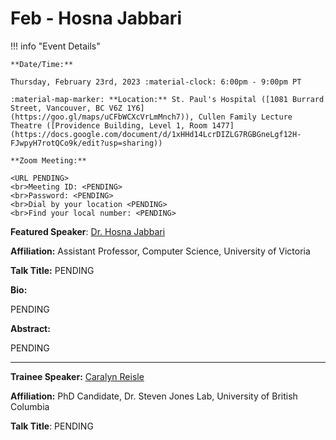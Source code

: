 # Feb - Hosna Jabbari

!!! info "Event Details"

    **Date/Time:**

    Thursday, February 23rd, 2023 :material-clock: 6:00pm - 9:00pm PT

    :material-map-marker: **Location:** St. Paul's Hospital ([1081 Burrard Street, Vancouver, BC V6Z 1Y6](https://goo.gl/maps/uCFbWCXcVrLmMnch7)), Cullen Family Lecture Theatre ([Providence Building, Level 1, Room 1477](https://docs.google.com/document/d/1xHHd14LcrDIZLG7RGBGneLgf12H-FJwpyH7rotQCo9k/edit?usp=sharing))

    **Zoom Meeting:**

    <URL PENDING>
    <br>Meeting ID: <PENDING>
    <br>Password: <PENDING>
    <br>Dial by your location <PENDING>
    <br>Find your local number: <PENDING>

**Featured Speaker**: [Dr. Hosna Jabbari](https://www.google.com/url?q=https://www.uvic.ca/ecs/computerscience/people/faculty/profiles/jabbari-hosna.php&sa=D&source=calendar&usd=2&usg=AOvVaw0BDFut-qhS9Kg8YcRE4VbE)

**Affiliation:** Assistant Professor, Computer Science, University of Victoria

**Talk Title:** PENDING

**Bio:**

PENDING

**Abstract:**

PENDING

---

**Trainee Speaker:** [Caralyn Reisle](https://www.google.com/url?q=https://ca.linkedin.com/in/caralyn-reisle&sa=D&source=calendar&usd=2&usg=AOvVaw2HCpbB02I8SubPu-zkp5sM)

**Affiliation:** PhD Candidate, Dr. Steven Jones Lab, University of British Columbia

**Talk Title**: PENDING
